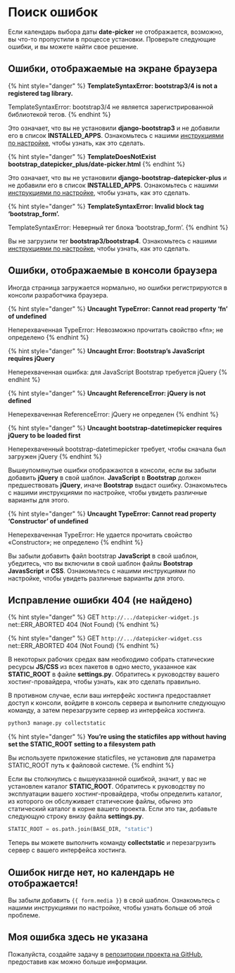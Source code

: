 # Поиск ошибок

Если календарь выбора даты **date-picker** не отображается, возможно, вы что-то пропустили в процессе установки. Проверьте следующие ошибки, и вы можете найти свое решение.

## Ошибки, отображаемые на экране браузера

{% hint style="danger" %}
**TemplateSyntaxError: bootstrap3/4 is not a registered tag library.**

TemplateSyntaxError: bootstrap3/4 не является зарегистрированной библиотекой тегов.
{% endhint %}

Это означает, что вы не установили **django-bootstrap3** и не добавили его в список **INSTALLED\_APPS**. Ознакомьтесь с нашими [инструкциями по настройке](kratkoe-rukovodstvo.md), чтобы узнать, как это сделать.

{% hint style="danger" %}
**TemplateDoesNotExist bootstrap\_datepicker\_plus/date-picker.html**
{% endhint %}

Это означает, что вы не установили **django-bootstrap-datepicker-plus** и не добавили его в список **INSTALLED\_APPS**. Ознакомьтесь с нашими [инструкциями по настройке](kratkoe-rukovodstvo.md), чтобы узнать, как это сделать.

{% hint style="danger" %}
**TemplateSyntaxError: Invalid block tag ‘bootstrap\_form’.**

TemplateSyntaxError: Неверный тег блока ‘bootstrap\_form’.
{% endhint %}

Вы не загрузили тег **bootstrap3/bootstrap4**. Ознакомьтесь с нашими [инструкциями по настройке](kratkoe-rukovodstvo.md), чтобы узнать, как это сделать.

## Ошибки, отображаемые в консоли браузера

Иногда страница загружается нормально, но ошибки регистрируются в консоли разработчика браузера.

{% hint style="danger" %}
**Uncaught TypeError: Cannot read property ‘fn’ of undefined**

Неперехваченная TypeError: Невозможно прочитать свойство «fn»; не определено
{% endhint %}

{% hint style="danger" %}
**Uncaught Error: Bootstrap’s JavaScript requires jQuery**

Неперехваченная ошибка: для JavaScript Bootstrap требуется jQuery
{% endhint %}

{% hint style="danger" %}
**Uncaught ReferenceError: jQuery is not defined**

Неперехваченная ReferenceError: jQuery не определен
{% endhint %}

{% hint style="danger" %}
**Uncaught bootstrap-datetimepicker requires jQuery to be loaded first**

Неперехваченный bootstrap-datetimepicker требует, чтобы сначала был загружен jQuery
{% endhint %}

Вышеупомянутые ошибки отображаются в консоли, если вы забыли добавить **jQuery** в свой шаблон. **JavaScript** в **Bootstrap** должен предшествовать **jQuery**, иначе **Bootstrap** выдаст ошибку. Ознакомьтесь с нашими инструкциями по настройке, чтобы увидеть различные варианты для этого.

{% hint style="danger" %}
**Uncaught TypeError: Cannot read property ‘Constructor’ of undefined**

Неперехваченная TypeError: Не удается прочитать свойство «Constructor»;  не определено
{% endhint %}

Вы забыли добавить файл bootstrap **JavaScript** в свой шаблон, убедитесь, что вы включили в свой шаблон файлы **Bootstrap JavasScript** и **CSS**. Ознакомьтесь с нашими инструкциями по настройке, чтобы увидеть различные варианты для этого.

## Исправление ошибки 404 (не найдено)

{% hint style="danger" %}
GET `http://.../datepicker-widget.js` net::ERR\_ABORTED 404 (Not Found)
{% endhint %}

{% hint style="danger" %}
GET `http://.../datepicker-widget.css` net::ERR\_ABORTED 404 (Not Found)
{% endhint %}

В некоторых рабочих средах вам необходимо собрать статические ресурсы **JS/CSS** из всех пакетов в одно место, указанное как **STATIC\_ROOT** в файле **settings.py**. Обратитесь к руководству вашего хостинг-провайдера, чтобы узнать, как это сделать правильно.

В противном случае, если ваш интерфейс хостинга предоставляет доступ к консоли, войдите в консоль сервера и выполните следующую команду, а затем перезагрузите сервер из интерфейса хостинга.

```bash
python3 manage.py collectstatic
```

{% hint style="danger" %}
**You’re using the staticfiles app without having set the STATIC\_ROOT setting to a filesystem path**

Вы используете приложение staticfiles, не установив для параметра STATIC\_ROOT путь к файловой системе.
{% endhint %}

Если вы столкнулись с вышеуказанной ошибкой, значит, у вас не установлен каталог **STATIC\_ROOT**. Обратитесь к руководству по эксплуатации вашего хостинг-провайдера, чтобы определить каталог, из которого он обслуживает статические файлы, обычно это статический каталог в корне вашего проекта. Если это так, добавьте следующую строку внизу файла **settings.py**.

```python
STATIC_ROOT = os.path.join(BASE_DIR, "static")
```

Теперь вы можете выполнить команду **collectstatic** и перезагрузить сервер с вашего интерфейса хостинга.

## Ошибок нигде нет, но календарь не отображается!

Вы забыли добавить `{{ form.media }}` в свой шаблон. Ознакомьтесь с нашими инструкциями по настройке, чтобы узнать больше об этой проблеме.

## Моя ошибка здесь не указана

Пожалуйста, создайте задачу в [репозитории проекта на GitHub](https://github.com/monim67/django-bootstrap-datepicker-plus/issues/new/choose), предоставив как можно больше информации.
